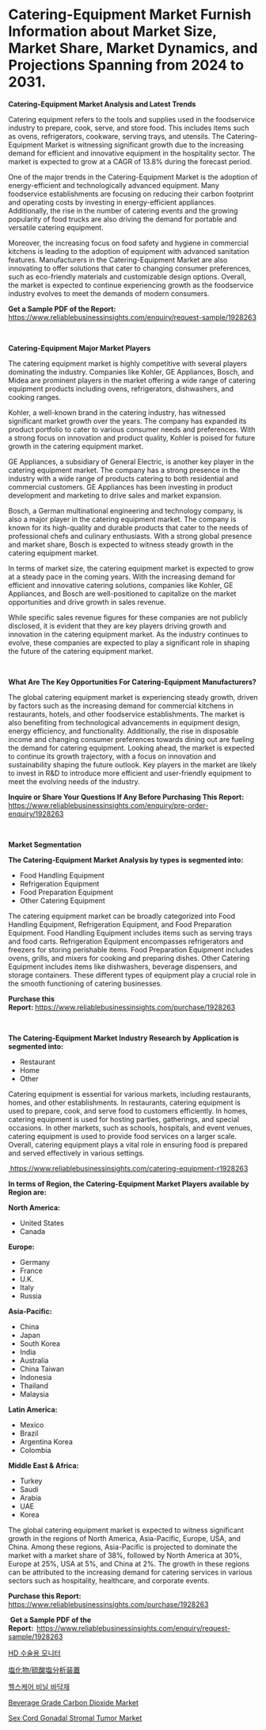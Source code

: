 <p><h1>Catering-Equipment Market Furnish Information about Market Size, Market Share, Market Dynamics, and Projections Spanning from 2024 to 2031.</h1></p><p><strong>Catering-Equipment Market Analysis and Latest Trends</strong></p>
<p><p>Catering equipment refers to the tools and supplies used in the foodservice industry to prepare, cook, serve, and store food. This includes items such as ovens, refrigerators, cookware, serving trays, and utensils. The Catering-Equipment Market is witnessing significant growth due to the increasing demand for efficient and innovative equipment in the hospitality sector. The market is expected to grow at a CAGR of 13.8% during the forecast period.</p><p>One of the major trends in the Catering-Equipment Market is the adoption of energy-efficient and technologically advanced equipment. Many foodservice establishments are focusing on reducing their carbon footprint and operating costs by investing in energy-efficient appliances. Additionally, the rise in the number of catering events and the growing popularity of food trucks are also driving the demand for portable and versatile catering equipment.</p><p>Moreover, the increasing focus on food safety and hygiene in commercial kitchens is leading to the adoption of equipment with advanced sanitation features. Manufacturers in the Catering-Equipment Market are also innovating to offer solutions that cater to changing consumer preferences, such as eco-friendly materials and customizable design options. Overall, the market is expected to continue experiencing growth as the foodservice industry evolves to meet the demands of modern consumers.</p></p>
<p><strong>Get a Sample PDF of the Report:&nbsp;</strong> <a href="https://www.reliablebusinessinsights.com/enquiry/request-sample/1928263">https://www.reliablebusinessinsights.com/enquiry/request-sample/1928263</a></p>
<p>&nbsp;</p>
<p><strong>Catering-Equipment Major Market Players</strong></p>
<p><p>The catering equipment market is highly competitive with several players dominating the industry. Companies like Kohler, GE Appliances, Bosch, and Midea are prominent players in the market offering a wide range of catering equipment products including ovens, refrigerators, dishwashers, and cooking ranges.</p><p>Kohler, a well-known brand in the catering industry, has witnessed significant market growth over the years. The company has expanded its product portfolio to cater to various consumer needs and preferences. With a strong focus on innovation and product quality, Kohler is poised for future growth in the catering equipment market.</p><p>GE Appliances, a subsidiary of General Electric, is another key player in the catering equipment market. The company has a strong presence in the industry with a wide range of products catering to both residential and commercial customers. GE Appliances has been investing in product development and marketing to drive sales and market expansion.</p><p>Bosch, a German multinational engineering and technology company, is also a major player in the catering equipment market. The company is known for its high-quality and durable products that cater to the needs of professional chefs and culinary enthusiasts. With a strong global presence and market share, Bosch is expected to witness steady growth in the catering equipment market.</p><p>In terms of market size, the catering equipment market is expected to grow at a steady pace in the coming years. With the increasing demand for efficient and innovative catering solutions, companies like Kohler, GE Appliances, and Bosch are well-positioned to capitalize on the market opportunities and drive growth in sales revenue.</p><p>While specific sales revenue figures for these companies are not publicly disclosed, it is evident that they are key players driving growth and innovation in the catering equipment market. As the industry continues to evolve, these companies are expected to play a significant role in shaping the future of the catering equipment market.</p></p>
<p>&nbsp;</p>
<p><strong>What Are The Key Opportunities For Catering-Equipment Manufacturers?</strong></p>
<p><p>The global catering equipment market is experiencing steady growth, driven by factors such as the increasing demand for commercial kitchens in restaurants, hotels, and other foodservice establishments. The market is also benefiting from technological advancements in equipment design, energy efficiency, and functionality. Additionally, the rise in disposable income and changing consumer preferences towards dining out are fueling the demand for catering equipment. Looking ahead, the market is expected to continue its growth trajectory, with a focus on innovation and sustainability shaping the future outlook. Key players in the market are likely to invest in R&D to introduce more efficient and user-friendly equipment to meet the evolving needs of the industry.</p></p>
<p><strong>Inquire or Share Your Questions If Any Before Purchasing This Report:</strong> <a href="https://www.reliablebusinessinsights.com/enquiry/pre-order-enquiry/1928263">https://www.reliablebusinessinsights.com/enquiry/pre-order-enquiry/1928263</a></p>
<p>&nbsp;</p>
<p><strong>Market Segmentation</strong></p>
<p><strong>The Catering-Equipment Market Analysis by types is segmented into:</strong></p>
<p><ul><li>Food Handling Equipment</li><li>Refrigeration Equipment</li><li>Food Preparation Equipment</li><li>Other Catering Equipment</li></ul></p>
<p><p>The catering equipment market can be broadly categorized into Food Handling Equipment, Refrigeration Equipment, and Food Preparation Equipment. Food Handling Equipment includes items such as serving trays and food carts. Refrigeration Equipment encompasses refrigerators and freezers for storing perishable items. Food Preparation Equipment includes ovens, grills, and mixers for cooking and preparing dishes. Other Catering Equipment includes items like dishwashers, beverage dispensers, and storage containers. These different types of equipment play a crucial role in the smooth functioning of catering businesses.</p></p>
<p><strong>Purchase this Report:&nbsp;</strong><a href="https://www.reliablebusinessinsights.com/purchase/1928263">https://www.reliablebusinessinsights.com/purchase/1928263</a></p>
<p>&nbsp;</p>
<p><strong>The Catering-Equipment Market Industry Research by Application is segmented into:</strong></p>
<p><ul><li>Restaurant</li><li>Home</li><li>Other</li></ul></p>
<p><p>Catering equipment is essential for various markets, including restaurants, homes, and other establishments. In restaurants, catering equipment is used to prepare, cook, and serve food to customers efficiently. In homes, catering equipment is used for hosting parties, gatherings, and special occasions. In other markets, such as schools, hospitals, and event venues, catering equipment is used to provide food services on a larger scale. Overall, catering equipment plays a vital role in ensuring food is prepared and served effectively in various settings.</p></p>
<p><a href="https://www.reliablebusinessinsights.com/catering-equipment-r1928263">&nbsp;https://www.reliablebusinessinsights.com/catering-equipment-r1928263</a></p>
<p><strong>In terms of Region, the Catering-Equipment Market Players available by Region are:</strong></p>
<p>
    <p> <strong> North America: </strong>
        <ul>
            <li>United States</li>
            <li>Canada</li>
        </ul>
        </p> 
    <p> <strong> Europe: </strong>
        <ul>
            <li>Germany</li>
            <li>France</li>
            <li>U.K.</li>
            <li>Italy</li>
            <li>Russia</li>
        </ul>
        </p> 
    <p> <strong> Asia-Pacific: </strong>
        <ul>
            <li>China</li>
            <li>Japan</li>
            <li>South Korea</li>
            <li>India</li>
            <li>Australia</li>
            <li>China Taiwan</li>
            <li>Indonesia</li>
            <li>Thailand</li>
            <li>Malaysia</li>
        </ul>
        </p> 
    <p> <strong> Latin America: </strong>
        <ul>
            <li>Mexico</li>
            <li>Brazil</li>
            <li>Argentina Korea</li>
            <li>Colombia</li>
        </ul>
        </p> 
    <p> <strong> Middle East & Africa: </strong>
        <ul>
            <li>Turkey</li>
            <li>Saudi</li>
            <li>Arabia</li>
            <li>UAE</li>
            <li>Korea</li>
        </ul>
    </p>
    </p>
<p><p>The global catering equipment market is expected to witness significant growth in the regions of North America, Asia-Pacific, Europe, USA, and China. Among these regions, Asia-Pacific is projected to dominate the market with a market share of 38%, followed by North America at 30%, Europe at 25%, USA at 5%, and China at 2%. The growth in these regions can be attributed to the increasing demand for catering services in various sectors such as hospitality, healthcare, and corporate events.</p></p>
<p><strong>Purchase this Report: </strong><a href="https://www.reliablebusinessinsights.com/purchase/1928263">https://www.reliablebusinessinsights.com/purchase/1928263</a></p>
<p>&nbsp;<strong>Get a Sample PDF of the Report:&nbsp;&nbsp;</strong><a href="https://www.reliablebusinessinsights.com/enquiry/request-sample/1928263">https://www.reliablebusinessinsights.com/enquiry/request-sample/1928263</a></p>
<p><strong></strong></p>
<p><p><a href="https://github.com/JackieFauhey9089475/Market-Research-Report-List-2/blob/main/2239959125498.md">HD 수술용 모니터</a></p><p><a href="https://github.com/SarahFahey88/Market-Research-Report-List-2/blob/main/7132321116758.md">塩化物/硫酸塩分析装置</a></p><p><a href="https://github.com/chupp85/Market-Research-Report-List-1/blob/main/7959136125499.md">헬스케어 비닐 바닥재</a></p><p><a href="https://issuu.com/reportprime-2/docs/beverage-grade-carbon-dioxide-market-size-2030.ppt">Beverage Grade Carbon Dioxide Market</a></p><p><a href="https://github.com/FassouRP/Market-Research-Report-List-5/blob/main/sex-cord-gonadal-stromal-tumor-market.md">Sex Cord Gonadal Stromal Tumor Market</a></p></p>
